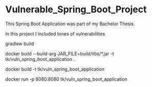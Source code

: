# Vulnerable_Spring_Boot_Project

This Spring Boot Application was part of my Bachelor Thesis.

In this project I included tones of vulnerabilities

gradlew build

docker build --build-arg JAR_FILE=build/libs/*.jar -t tk/vuln_spring_boot_application .

docker build -t tk/vuln_spring_boot_application

docker run -p 8080:8080 tk/vuln_spring_boot_application
